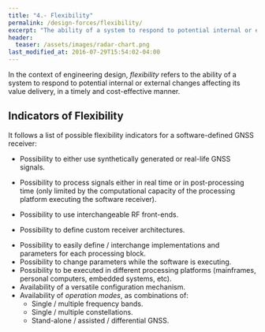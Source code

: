 ```yaml
---
title: "4.- Flexibility"
permalink: /design-forces/flexibility/
excerpt: "The ability of a system to respond to potential internal or external changes affecting its value delivery, in a timely and cost-effective manner."
header:
  teaser: /assets/images/radar-chart.png
last_modified_at: 2016-07-29T15:54:02-04:00
---
```


In the context of engineering design, _flexibility_ refers to the ability of a system to respond to potential internal or external changes affecting its value delivery, in a timely and cost-effective manner.


## Indicators of Flexibility

It follows a list of possible flexibility indicators for a software-defined GNSS receiver:

* Possibility to either use synthetically generated or real-life GNSS signals.
+ Possibility to process signals either in real time or in post-processing time (only limited by the computational capacity of the processing platform executing the software receiver).
* Possibility to use interchangeable RF front-ends.
+ Possibility to define custom receiver architectures.
* Possibility to easily define / interchange implementations and parameters for each processing block.
* Possibility to change parameters while the software is executing.
* Possibility to be executed in different processing platforms (mainframes, personal computers, embedded systems, etc).
* Availability of a versatile configuration mechanism.
* Availability of _operation modes_, as combinations of:
  - Single / multiple frequency bands.
  - Single / multiple constellations.
  - Stand-alone / assisted / differential GNSS.
